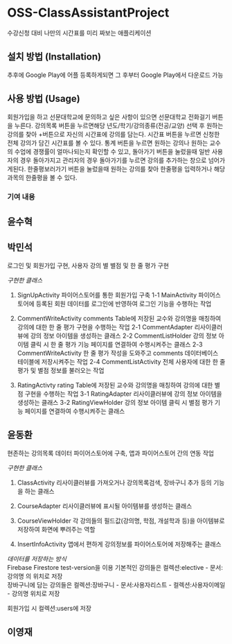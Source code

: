# OSS-ClassAssistantProject
수강신청 대비 나만의 시간표를 미리 짜보는 애플리케이션

## 설치 방법 (Installation)
추후에 Google Play에 어플 등록하게되면 그 후부터 Google Play에서 다운로드 가능

## 사용 방법 (Usage)
회원가입을 하고 선문대학교에 문의하고 싶은 사항이 있으면 선문대학교 전화걸기 버튼을 누른다.
강의목록 버튼을 누르면해당 년도/학기/강의종류(전공/교양) 선택 후 원하는 강의를 찾아 +버튼으로 자신의 시간표에 강의를 담는다.
시간표 버튼을 누르면 신청한 전체 강의가 담긴 시간표를 볼 수 있다.
통계 버튼을 누르면 원하는 강의나 원하는 교수의 수업에 경쟁률이 얼마나되는지 확인할 수 있고,
돌아가기 버튼을 눌렀을때 일반 사용자의 경우 돌아가지고 관리자의 경우 돌아가기를 누르면 강의를 추가하는 창으로 넘어가게된다.
한줄평보러가기 버튼을 눌렀을때 원하는 강의를 찾아 한줄평을 입력하거나 해당 과목의 한줄평을 볼 수 있다.

### 기여 내용
## 윤수혁


## 박민석
로그인 및 회원가입 구현, 사용자 강의 별 별점 및 한 줄 평가 구현

*구현한 클래스*

1. SignUpActivity
파이어스토어를 통한 회원가입 구축 
   1-1 MainActivity
   파이어스토어에 등록된 회원 데이터를 로그인에 반영하여 로그인 기능을 수행하는 작업
   
2. CommentWriteActivity
   comments Table에 저장된 교수와 강의명을 매칭하여 강의에 대한 한 줄 평가 구현을 수행하는 작업
   2-1 CommentAdapter
   리사이클러뷰에 강의 정보 아이템을 생성하는 클래스
   2-2 CommentListHolder
   강의 정보 아이템 클릭 시 한 줄 평가 기능 페이지를 연결하여 수행시켜주는 클래스
   2-3 CommentWriteActivity
   한 줄 평가 작성을 도와주고 comments 데이터베이스 테이블에 저장시켜주는 작업
   2-4 CommentListActivity
   전체 사용자에 대한 한 줄 평가 및 별점 정보를 불러오는 작업
   
3. RatingActivty
 rating Table에 저장된 교수와 강의명을 매칭하여 강의에 대한 별점 구현을 수행하는 작업
   3-1 RatingAdapter
   리사이클러뷰에 강의 정보 아이템을 생성하는 클래스
   3-2 RatingViewHolder
   강의 정보 아이템 클릭 시 별점 평가 기능 페이지를 연결하여 수행시켜주는 클래스

   
   
   
## 윤동환
현존하는 강의목록 데이터 파이어스토어에 구축, 앱과 파이어스토어 간의 연동 작업

*구현한 클래스*
1. ClassActivity
리사이클러뷰를 가져오거나 강의목록검색, 장바구니 추가 등의 기능을 하는 클래스

2. CourseAdapter
리사이클러뷰에 표시될 아이템뷰를 생성하는 클래스

3. CourseViewHolder
각 강의들의 필드값(강의명, 학점, 개설학과 등)을 아이템뷰로 저장하여 화면에 뿌려주는 역할

4. InsertInfoActivity
앱에서 편하게 강의정보를 파이어스토어에 저장해주는 클래스

*데이터를 저장하는 방식*  
Firebase Firestore test-version을 이용
기본적인 강의들은 컬렉션:elective - 문서:강의명 의 위치로 저장   
장바구니에 담는 강의들은 컬렉션:장바구니 - 문서:사용자리스트 - 컬렉션:사용자이메일 - 강의명 위치로 저장

회원가입 시 컬렉션:users에 저장



## 이영재
           

